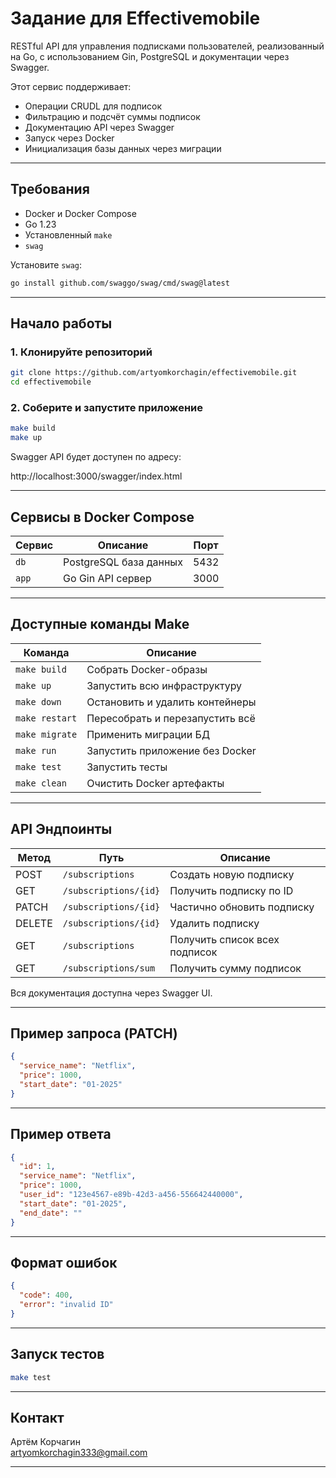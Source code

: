 # Задание для Effectivemobile

RESTful API для управления подписками пользователей, реализованный на Go, с использованием Gin, PostgreSQL и документации через Swagger.

Этот сервис поддерживает:
- Операции CRUDL для подписок
- Фильтрацию и подсчёт суммы подписок
- Документацию API через Swagger
- Запуск через Docker
- Инициализация базы данных через миграции

---

## Требования

- Docker и Docker Compose
- Go 1.23
- Установленный `make`
- `swag`

Установите `swag`:

```bash
go install github.com/swaggo/swag/cmd/swag@latest
```

---

## Начало работы

### 1. Клонируйте репозиторий

```bash
git clone https://github.com/artyomkorchagin/effectivemobile.git 
cd effectivemobile
```

### 2. Соберите и запустите приложение

```bash
make build
make up
```

Swagger API будет доступен по адресу:

http://localhost:3000/swagger/index.html

---

## Сервисы в Docker Compose

| Сервис     | Описание                          | Порт      |
|------------|-----------------------------------|-----------|
| `db`       | PostgreSQL база данных            | 5432      |
| `app`      | Go Gin API сервер                 | 3000      |

---

## Доступные команды Make

| Команда       | Описание                           |
|----------------|------------------------------------|
| `make build`   | Собрать Docker-образы              |
| `make up`      | Запустить всю инфраструктуру       |
| `make down`    | Остановить и удалить контейнеры    |
| `make restart` | Пересобрать и перезапустить всё    |
| `make migrate` | Применить миграции БД              |
| `make run`     | Запустить приложение без Docker    |
| `make test`    | Запустить тесты                    |
| `make clean`   | Очистить Docker артефакты          |

---

## API Эндпоинты

| Метод  | Путь                      | Описание                         |
|--------|---------------------------|----------------------------------|
| POST   | `/subscriptions`          | Создать новую подписку           |
| GET    | `/subscriptions/{id}`     | Получить подписку по ID          |
| PATCH  | `/subscriptions/{id}`     | Частично обновить подписку       |
| DELETE | `/subscriptions/{id}`     | Удалить подписку                 |
| GET    | `/subscriptions`          | Получить список всех подписок    |
| GET    | `/subscriptions/sum`      | Получить сумму подписок          |

Вся документация доступна через Swagger UI.

---

## Пример запроса (PATCH)

```json
{
  "service_name": "Netflix",
  "price": 1000,
  "start_date": "01-2025"
}
```

---

## Пример ответа

```json
{
  "id": 1,
  "service_name": "Netflix",
  "price": 1000,
  "user_id": "123e4567-e89b-42d3-a456-556642440000",
  "start_date": "01-2025",
  "end_date": ""
}
```

---

## Формат ошибок

```json
{
  "code": 400,
  "error": "invalid ID"
}
```

---

## Запуск тестов

```bash
make test
```

---

## Контакт

Артём Корчагин  
artyomkorchagin333@gmail.com

--- 